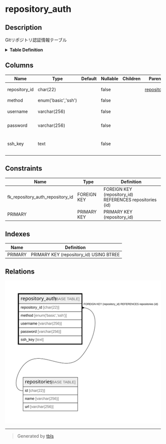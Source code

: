 # repository_auth

## Description

Gitリポジトリ認証情報テーブル

<details>
<summary><strong>Table Definition</strong></summary>

```sql
CREATE TABLE `repository_auth` (
  `repository_id` char(22) NOT NULL COMMENT 'リポジトリID',
  `method` enum('basic','ssh') NOT NULL COMMENT '認証方法',
  `username` varchar(256) NOT NULL COMMENT '(basic)ユーザー名',
  `password` varchar(256) NOT NULL COMMENT '(basic)パスワード',
  `ssh_key` text NOT NULL COMMENT '(ssh)PEM encoded private key',
  PRIMARY KEY (`repository_id`),
  CONSTRAINT `fk_repository_auth_repository_id` FOREIGN KEY (`repository_id`) REFERENCES `repositories` (`id`)
) ENGINE=InnoDB DEFAULT CHARSET=utf8mb4 COLLATE=utf8mb4_general_ci COMMENT='Gitリポジトリ認証情報テーブル'
```

</details>

## Columns

| Name | Type | Default | Nullable | Children | Parents | Comment |
| ---- | ---- | ------- | -------- | -------- | ------- | ------- |
| repository_id | char(22) |  | false |  | [repositories](repositories.md) | リポジトリID |
| method | enum('basic','ssh') |  | false |  |  | 認証方法 |
| username | varchar(256) |  | false |  |  | (basic)ユーザー名 |
| password | varchar(256) |  | false |  |  | (basic)パスワード |
| ssh_key | text |  | false |  |  | (ssh)PEM encoded private key |

## Constraints

| Name | Type | Definition |
| ---- | ---- | ---------- |
| fk_repository_auth_repository_id | FOREIGN KEY | FOREIGN KEY (repository_id) REFERENCES repositories (id) |
| PRIMARY | PRIMARY KEY | PRIMARY KEY (repository_id) |

## Indexes

| Name | Definition |
| ---- | ---------- |
| PRIMARY | PRIMARY KEY (repository_id) USING BTREE |

## Relations

![er](repository_auth.svg)

---

> Generated by [tbls](https://github.com/k1LoW/tbls)
